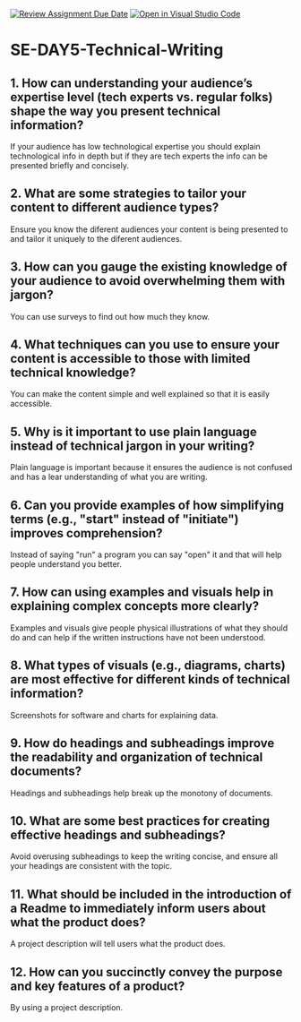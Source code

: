 [![Review Assignment Due Date](https://classroom.github.com/assets/deadline-readme-button-22041afd0340ce965d47ae6ef1cefeee28c7c493a6346c4f15d667ab976d596c.svg)](https://classroom.github.com/a/zsAR-pyY)
[![Open in Visual Studio Code](https://classroom.github.com/assets/open-in-vscode-2e0aaae1b6195c2367325f4f02e2d04e9abb55f0b24a779b69b11b9e10269abc.svg)](https://classroom.github.com/online_ide?assignment_repo_id=18439610&assignment_repo_type=AssignmentRepo)
# SE-DAY5-Technical-Writing
## 1. How can understanding your audience’s expertise level (tech experts vs. regular folks) shape the way you present technical information?
If your audience has low technological expertise you should explain technological info in depth but if they are tech experts the info can be presented briefly and concisely.
## 2. What are some strategies to tailor your content to different audience types?
Ensure you know the diferent audiences your content is being presented to and tailor it uniquely to the diferent audiences. 
## 3. How can you gauge the existing knowledge of your audience to avoid overwhelming them with jargon?
You can use surveys to find out how much they know.
## 4. What techniques can you use to ensure your content is accessible to those with limited technical knowledge?
You can make the content simple and well explained so that it is easily accessible.
## 5. Why is it important to use plain language instead of technical jargon in your writing?
Plain language is important because it ensures the audience is not confused and has a lear understanding of what you are writing.
## 6. Can you provide examples of how simplifying terms (e.g., "start" instead of "initiate") improves comprehension?
Instead of saying "run" a program you can say "open" it and that will help people understand you better.
## 7. How can using examples and visuals help in explaining complex concepts more clearly?
Examples and visuals give people physical illustrations of what they should do and can help if the written instructions have not been understood.
## 8. What types of visuals (e.g., diagrams, charts) are most effective for different kinds of technical information?
Screenshots for software and charts for explaining data.
## 9. How do headings and subheadings improve the readability and organization of technical documents?
Headings and subheadings help break up the monotony of documents.
## 10. What are some best practices for creating effective headings and subheadings?
Avoid overusing subheadings to keep the writing concise, and ensure all your headings are consistent with the topic.
## 11. What should be included in the introduction of a Readme to immediately inform users about what the product does?
A project description will tell users what the product does.
## 12. How can you succinctly convey the purpose and key features of a product?
By using a project description.

